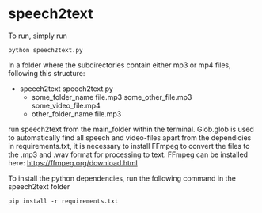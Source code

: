 # speech2text

To run, simply run 
```
python speech2text.py
```

In a folder where the subdirectories contain either mp3 or mp4 files, following this structure:

- speech2text
  speech2text.py
  - some_folder_name
    file.mp3
    some_other_file.mp3
    some_video_file.mp4
  - other_folder_name
    file.mp3
    
run speech2text from the main_folder within the terminal. Glob.glob is used to automatically find all speech and video-files
apart from the dependicies in requirements.txt, it is necessary to install FFmpeg to convert the files to the .mp3 and .wav format for processing to text. FFmpeg can be installed here: https://ffmpeg.org/download.html

To install the python dependencies, run the following command in the speech2text folder

```
pip install -r requirements.txt
```

    
